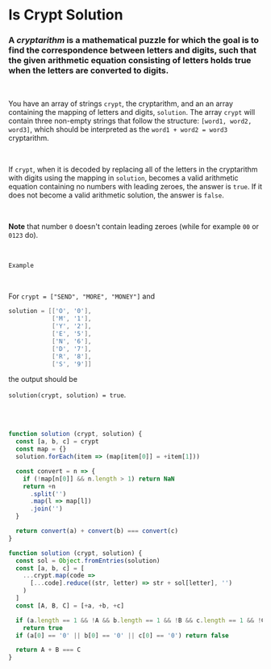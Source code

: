 #   Is Crypt Solution

### A ___cryptarithm___ is a mathematical puzzle for which the goal is to find the correspondence between letters and digits, such that the given arithmetic equation consisting of letters holds true when the letters are converted to digits.

<br />

You have an array of strings `crypt`, the cryptarithm, and an an array containing the mapping of letters and digits, `solution`. The array `crypt` will contain three non-empty strings that follow the structure: `[word1, word2, word3]`, which should be interpreted as the `word1 + word2 = word3` cryptarithm.

<br />

If `crypt`, when it is decoded by replacing all of the letters in the cryptarithm with digits using the mapping in `solution`, becomes a valid arithmetic equation containing no numbers with leading zeroes, the answer is `true`. If it does not become a valid arithmetic solution, the answer is `false`.

<br />


**Note** that number `0` doesn't contain leading zeroes (while for example `00` or `0123` do).

<br />

`Example`

<br />

For `crypt = ["SEND", "MORE", "MONEY"]` and

```go
solution = [['O', '0'],
            ['M', '1'],
            ['Y', '2'],
            ['E', '5'],
            ['N', '6'],
            ['D', '7'],
            ['R', '8'],
            ['S', '9']]
```

the output should be

`solution(crypt, solution) = true`.

<br />

<br />


```javascript
function solution (crypt, solution) {
  const [a, b, c] = crypt
  const map = {}
  solution.forEach(item => (map[item[0]] = +item[1]))

  const convert = n => {
    if (!map[n[0]] && n.length > 1) return NaN
    return +n
      .split('')
      .map(l => map[l])
      .join('')
  }

  return convert(a) + convert(b) === convert(c)
}

```

```javascript
function solution (crypt, solution) {
  const sol = Object.fromEntries(solution)
  const [a, b, c] = [
    ...crypt.map(code =>
      [...code].reduce((str, letter) => str + sol[letter], '')
    )
  ]
  const [A, B, C] = [+a, +b, +c]

  if (a.length == 1 && !A && b.length == 1 && !B && c.length == 1 && !C)
    return true
  if (a[0] == '0' || b[0] == '0' || c[0] == '0') return false

  return A + B === C
}
```



